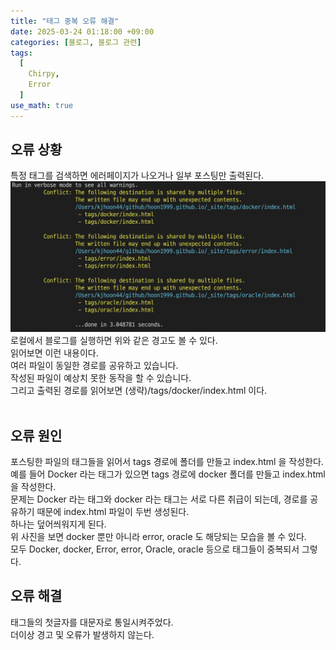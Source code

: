 ```yaml
---
title: "태그 중복 오류 해결"
date: 2025-03-24 01:18:00 +09:00
categories: [블로그, 블로그 관련]
tags:
  [
    Chirpy,
	Error
  ]
use_math: true
---
```


## 오류 상황
특정 태그를 검색하면 에러페이지가 나오거나 일부 포스팅만 출력된다.<br>
![사진1](https://github.com/Hoon1999/hoon1999.github.io/blob/main/assets/img/2025-03-24-태그중복오류해결/1.png?raw=true)<br>
로컬에서 블로그를 실행하면 위와 같은 경고도 볼 수 있다.<br>
읽어보면 이런 내용이다.<br>
여러 파일이 동일한 경로를 공유하고 있습니다.<br>
작성된 파일이 예상치 못한 동작을 할 수 있습니다.<br>
그리고 출력된 경로를 읽어보면 (생략)/tags/docker/index.html 이다.<br>
<br>

## 오류 원인
포스팅한 파일의 태그들을 읽어서 tags 경로에 폴더를 만들고 index.html 을 작성한다.<br>
예를 들어 Docker 라는 태그가 있으면 tags 경로에 docker 폴더를 만들고 index.html 을 작성한다.<br>
문제는 Docker 라는 태그와 docker 라는 태그는 서로 다른 취급이 되는데, 경로를 공유하기 때문에 index.html 파일이 두번 생성된다.<br>
하나는 덮어씌워지게 된다.<br>
위 사진을 보면 docker 뿐만 아니라 error, oracle 도 해당되는 모습을 볼 수 있다.<br>
모두 Docker, docker, Error, error, Oracle, oracle 등으로 태그들이 중복되서 그렇다.<br>

## 오류 해결
태그들의 첫글자를 대문자로 통일시켜주었다.<br>
더이상 경고 및 오류가 발생하지 않는다.<br>